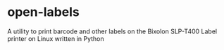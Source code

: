 # open-labels
A utility to print barcode and other labels on the Bixolon SLP-T400 Label printer on Linux written in Python
